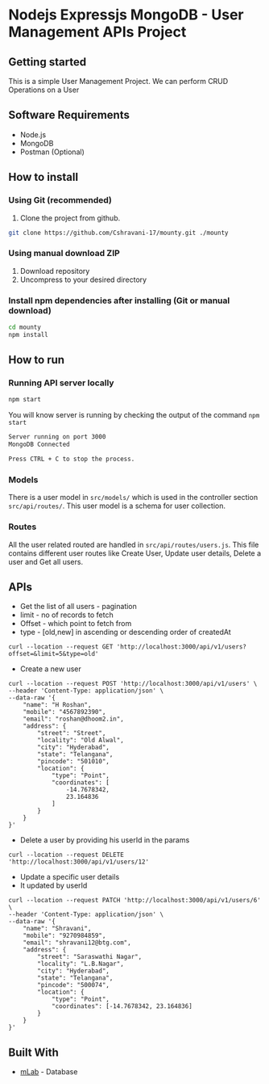 # Nodejs Expressjs MongoDB - User Management APIs Project

## Getting started

This is a simple User Management Project. We can perform CRUD Operations on a User

## Software Requirements

- Node.js
- MongoDB
- Postman (Optional)

## How to install

### Using Git (recommended)

1.  Clone the project from github.

```bash
git clone https://github.com/Cshravani-17/mounty.git ./mounty
```

### Using manual download ZIP

1.  Download repository
2.  Uncompress to your desired directory

### Install npm dependencies after installing (Git or manual download)

```bash
cd mounty
npm install
```

## How to run

### Running API server locally

```bash
npm start
```

You will know server is running by checking the output of the command `npm start`

```bash
Server running on port 3000
MongoDB Connected

Press CTRL + C to stop the process.
```

### Models

There is a user model in `src/models/` which is used in the controller section `src/api/routes/`. This user model is a schema for user collection.

### Routes

All the user related routed are handled in `src/api/routes/users.js`. This file contains different user routes like Create User, Update user details, Delete a user and Get all users.

## APIs
- Get the list of all users - pagination
- limit - no of records to fetch
- Offset - which point to fetch from
- type - [old,new] in ascending or descending order of createdAt
```
curl --location --request GET 'http://localhost:3000/api/v1/users?offset=&limit=5&type=old'
```

- Create a new user
```
curl --location --request POST 'http://localhost:3000/api/v1/users' \
--header 'Content-Type: application/json' \
--data-raw '{
    "name": "H Roshan",
    "mobile": "4567892390",
    "email": "roshan@dhoom2.in",
    "address": {
        "street": "Street",
        "locality": "Old Alwal",
        "city": "Hyderabad",
        "state": "Telangana",
        "pincode": "501010",
        "location": {
            "type": "Point",
            "coordinates": [
                -14.7678342,
                23.164836
            ]
        }
    }
}'
```

- Delete a user by providing his userId in the params
```
curl --location --request DELETE 'http://localhost:3000/api/v1/users/12'
```

- Update a specific user details
- It updated by userId
```
curl --location --request PATCH 'http://localhost:3000/api/v1/users/6' \
--header 'Content-Type: application/json' \
--data-raw '{
    "name": "Shravani",
    "mobile": "9270984859",
    "email": "shravani12@btg.com",
    "address": {
        "street": "Saraswathi Nagar",
        "locality": "L.B.Nagar",
        "city": "Hyderabad",
        "state": "Telangana",
        "pincode": "500074",
        "location": {
            "type": "Point",
            "coordinates": [-14.7678342, 23.164836]
        }
    }
}'
```

## Built With

* [mLab](https://mlab.com/) - Database